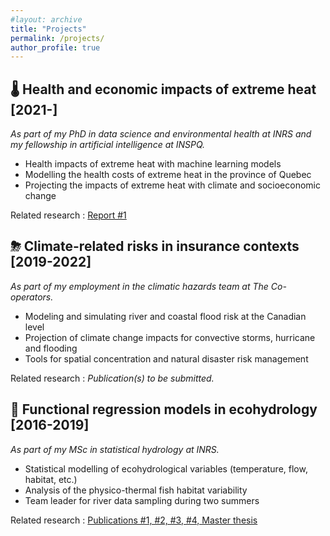 ```yaml
---
#layout: archive
title: "Projects"
permalink: /projects/
author_profile: true
---
```


🌡 Health and economic impacts of extreme heat [2021-] 
-------------------

*As part of my PhD in data science and environmental health at INRS and my fellowship in artificial intelligence at INSPQ.*

- Health impacts of extreme heat with machine learning models
- Modelling the health costs of extreme heat in the province of Quebec
- Projecting the impacts of extreme heat with climate and socioeconomic change

Related research : [Report #1](https://jeremieboudreault.github.io/research/)


⛈ Climate-related risks in insurance contexts [2019-2022] 
-------------------

*As part of my employment in the climatic hazards team at The Co-operators.*

- Modeling and simulating river and coastal flood risk at the Canadian level
- Projection of climate change impacts for convective storms, hurricane and flooding
- Tools for spatial concentration and natural disaster risk management

Related research : *Publication(s) to be submitted.*


🌊 Functional regression models in ecohydrology [2016-2019] 
------------------ 

*As part of my MSc in statistical hydrology at INRS.*

- Statistical modelling of ecohydrological variables (temperature, flow, habitat, etc.)
- Analysis of the physico-thermal fish habitat variability
- Team leader for river data sampling during two summers

Related research : [Publications #1, #2, #3, #4, Master thesis](https://jeremieboudreault.github.io/research/)